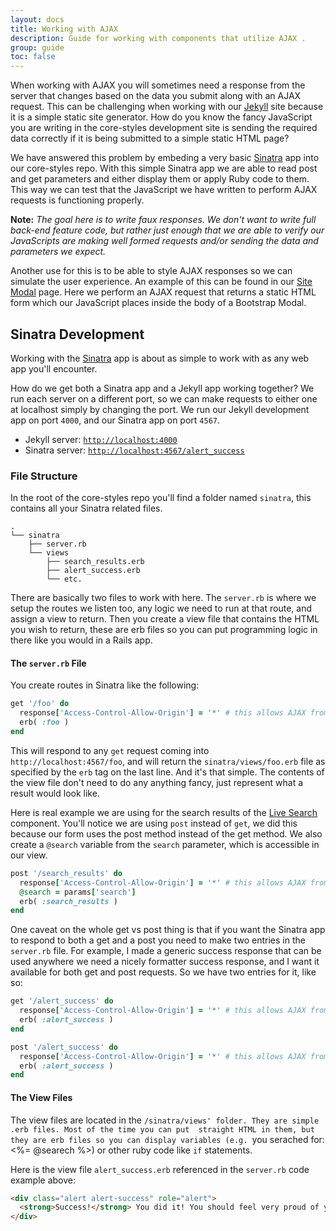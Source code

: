 ```yaml
---
layout: docs
title: Working with AJAX
description: Guide for working with components that utilize AJAX . 
group: guide
toc: false
---
```


When working with AJAX you will sometimes need a response from the server that changes based on the data you submit 
along with an AJAX request. This can be challenging when working with our [Jekyll](https://jekyllrb.com) 
site because it is a simple static site generator. How do you know the fancy JavaScript you are writing in the 
core-styles development site is sending the required data correctly if it is being submitted to a simple 
static HTML page?

We have answered this problem by embeding a very basic [Sinatra](http://sinatrarb.com) app into our core-styles repo. 
With this simple Sinatra app we are able to read post and get parameters and either display them or apply 
Ruby code to them. This way we can test that the JavaScript we have written to perform AJAX requests is 
functioning properly.

**Note:** _The goal here is to write faux responses. We don't want to write full back-end feature code, but 
rather just enough that we are able to verify our JavaScripts are making well formed requests and/or sending 
the data and parameters we expect._

Another use for this is to be able to style AJAX responses so we can simulate the user experience. An 
example of this can be found in our [Site Modal](/docs/components/site-modal/) page. Here we perform an 
AJAX request that returns a static HTML form which our JavaScript places inside the body of a Bootstrap 
Modal.

## Sinatra Development

Working with the [Sinatra](http://sinatrarb.com) app is about as simple to work with as any web app you'll encounter. 

How do we get both a Sinatra app and a Jekyll app working together? We run each server on a different port, so we can 
make requests to either one at localhost simply by changing the port. We run our Jekyll development app on port `4000`, 
and our Sinatra app on port `4567`.

- Jekyll server: [`http://localhost:4000`](http://localhost:4000)
- Sinatra server: [`http://localhost:4567/alert_success`](http://localhost:4567/alert_success)


### File Structure

In the root of the core-styles repo you'll find a folder named `sinatra`, this contains all your Sinatra related files.

```tree
.
└── sinatra
    ├── server.rb
    └── views
        ├── search_results.erb
        ├── alert_success.erb
        └── etc.
```

There are basically two files to work with here. The `server.rb` is where we setup the routes we listen too, any 
logic we need to run at that route, and assign a view to return. Then you create a view file that contains the HTML you 
wish to return, these are erb files so you can put programming logic in there like you would in a Rails app.

#### The `server.rb` File

You create routes in Sinatra like the following:

```ruby
get '/foo' do
  response['Access-Control-Allow-Origin'] = '*' # this allows AJAX from Jekyll pages
  erb( :foo )
end
```

This will respond to any `get` request coming into `http://localhost:4567/foo`, and will return the 
`sinatra/views/foo.erb` file as specified by the `erb` tag on the last line. And it's that simple. The contents of the 
view file don't need to do any anything fancy, just represent what a result would look like. 

Here is real example we are using for the search results of the [Live Search](/docs/components/search/) component. 
You'll notice we are using `post` instead of `get`, we did this because our form uses the post method instead of the 
get method. We also create a `@search` variable from the `search` parameter, which is accessible in our view. 

```ruby
post '/search_results' do
  response['Access-Control-Allow-Origin'] = '*' # this allows AJAX from Jekyll pages
  @search = params['search']
  erb( :search_results )
end
```

One caveat on the whole get vs post thing is that if you want the Sinatra app to respond to both a get and a post you 
need to make two entries in the `server.rb` file. For example, I made a generic success response that can be used 
anywhere we need a nicely formatter success response, and I want it available for both get and post requests. So we have 
two entries for it, like so:

```ruby
get '/alert_success' do
  response['Access-Control-Allow-Origin'] = '*' # this allows AJAX from Jekyll pages
  erb( :alert_success )
end

post '/alert_success' do
  response['Access-Control-Allow-Origin'] = '*' # this allows AJAX from Jekyll pages
  erb( :alert_success )
end
```

#### The View Files

The view files are located in the `/sinatra/views' folder. They are simple .erb files. Most of the time you can put 
straight HTML in them, but they are erb files so you can display variables (e.g. `you serached for: <%= @searech %>) or 
other ruby code like `if` statements. 

Here is the view file `alert_success.erb` referenced in the `server.rb` code example above: 

```html
<div class="alert alert-success" role="alert">
  <strong>Success!</strong> You did it! You should feel very proud of yourself right now!
</div>
```
